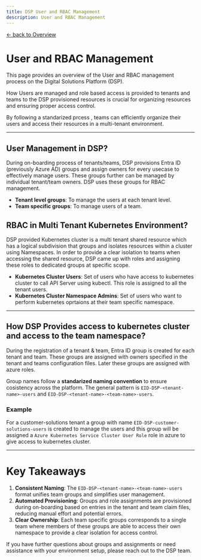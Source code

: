 ```yaml
---
title: DSP User and RBAC Management
description: User and RBAC Management
---
```


[&larr; back to Overview](/dsp)

# User and RBAC Management

This page provides an overview of the User and RBAC management process on the Digital Solutions Platform (DSP).

How Users are managed and role based access is provided to tenants and teams to the DSP provisioned resources is crucial for organizing resources and ensuring proper access control.

By following a standarized prcess , teams can efficiently organize their users and access their resources in a multi-tenant environment.

---

## User Management in DSP?

During on-boarding process of tenants/teams, DSP provisions Entra ID (previously Azure AD) groups and assign owners for every usecase to effectively manage users. These groups further can be managed by individual tenant/team owners. DSP uses these groups for RBAC management.

- **Tenant level groups**: To manage the users at each tenant level.
- **Team specific groups**: To manage users of a team.


## RBAC in Multi Tenant Kubernetes Environment?

DSP provided Kubernetes cluster is a multi tenant shared resource which has a logical subdivision that groups and isolates resources within a cluster using Namespaces. In order to provide a clear isolation to teams when accessing the shared resource, DSP came up with roles and assigning these roles to dedicated groups at specific scope.

- **Kubernetes Cluster Users**: Set of users who have access to kubernetes cluster to call API Server using kubectl. This role is assigned to all the tenant users.
- **Kubernetes Cluster Namespace Admins**: Set of users who want to perform kubernetes oprtaions at their team specific namespace.

---

## How DSP Provides access to kubernetes cluster and access to the team namespace?

During the registration of a tenant & team,  Entra ID group is created for each tenant and team.
These groups are assigned with owners specified in the tenant and teams configuration files. Later these groups are assigned with azure roles. 

Group names follow a **standarized naming convention** to ensure cosistency across the platform.
The general pattern is `EID-DSP-<tenant-name>-users` and `EID-DSP-<tenant-name>-<team-name>-users`.


### Example

For a customer-solutions tenant a group with name `EID-DSP-customer-solutions-users` is created to manage the users and this group will be assigned a `Azure Kubernetes Service Cluster User Role` role in azure to give access to kubernetes cluster.

---

# Key Takeaways

1. **Consistent Naming**: The `EID-DSP-<tenant-name>-<team-name>-users` format unifies team groups and simplifies user management.
2. **Automated Provisioning**: Groups and role assignments are provisioned during on-boarding based on entries in the tenant and team claim files, reducing manual effort and potential errors.
3. **Clear Ownership**: Each team specific groups corresponds to a single team where members of these groups are able to access their own namespace to provide a clear isolation for access control.

If you have further questions about groups and assignments or need assistance with your environment setup, please reach out to the DSP team.
